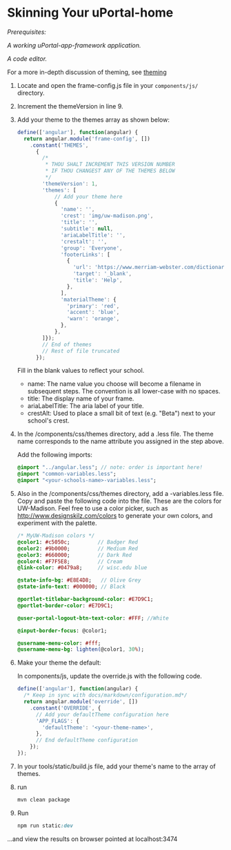 # Skinning Your uPortal-home #

_Prerequisites:_

_A working uPortal-app-framework application._

_A code editor._

For a more in-depth discussion of theming, see [theming](theming.md)

1.  Locate and open the frame-config.js file in your `components/js/` directory.

2.  Increment the themeVersion in line 9.

3.  Add your theme to the themes array as shown below:

    ```javascript
    define(['angular'], function(angular) {
      return angular.module('frame-config', [])
        .constant('THEMES',
          {
            /*
             * THOU SHALT INCREMENT THIS VERSION NUMBER
             * IF THOU CHANGEST ANY OF THE THEMES BELOW
             */
            'themeVersion': 1,
            'themes': [
                // Add your theme here
                {
                  'name': '',
                  'crest': 'img/uw-madison.png',
                  'title': '',
                  'subtitle': null,
                  'ariaLabelTitle': '',
                  'crestalt': '',
                  'group': 'Everyone',
                  'footerLinks': [
                    {
                      'url': 'https://www.merriam-webster.com/dictionary/help',
                      'target': '_blank',
                      'title': 'Help',
                    },
                  ],
                  'materialTheme': {
                    'primary': 'red',
                    'accent': 'blue',
                    'warn': 'orange',
                  },
                },
            ]});
            // End of themes
            // Rest of file truncated
          });
    ```
    Fill in the blank values to reflect your school.
    * name: The name value you choose will become a filename in subsequent steps. The convention is all lower-case with no spaces.
    * title: The display name of your frame.
    * ariaLabelTitle: The aria label of your title.
    * crestAlt: Used to place a small bit of text (e.g. "Beta") next to your school's crest.

4.  In the \/components/css/themes directory, add a <theme-name>.less file. The theme name corresponds to the name attribute you assigned in the step above.

    Add the following imports:

    ```sass
    @import "../angular.less"; // note: order is important here!
    @import "common-variables.less";
    @import "<your-schools-name>-variables.less";
    ```



5.  Also in the /components/css/themes directory, add a <theme-name>-variables.less file. Copy and paste the following code into the file. These are the colors for UW-Madison. Feel free to use a color picker, such as <http://www.designskilz.com/colors> to generate your own colors, and experiment with the palette.

    ```sass
    /* MyUW-Madison colors */
    @color1: #c5050c;         // Badger Red
    @color2: #9b0000;         // Medium Red
    @color3: #660000;         // Dark Red
    @color4: #F7F5E8;         // Cream
    @link-color: #0479a8;     // wisc.edu blue

    @state-info-bg: #E8E4D8;   // Olive Grey
    @state-info-text: #000000; // Black

    @portlet-titlebar-background-color: #E7D9C1;
    @portlet-border-color: #E7D9C1;

    @user-portal-logout-btn-text-color: #FFF; //White

    @input-border-focus: @color1;

    @username-menu-color: #fff;
    @username-menu-bg: lighten(@color1, 30%);
    ```


6.  Make your theme the default:

    In components/js, update the override.js with the following code.

    ```javascript
    define(['angular'], function(angular) {
      /* Keep in sync with docs/markdown/configuration.md*/
      return angular.module('override', [])
        .constant('OVERRIDE', {
          // Add your defaultTheme configuration here
          'APP_FLAGS': {
            'defaultTheme': '<your-theme-name>',
          },
          // End defaultTheme configuration
        });
    });
    ```


7.  In your tools/static/build.js file, add your theme's name to the array of themes.

8.  run
    ```sass
    mvn clean package
    ```

9.  Run
    ```sass
    npm run static:dev
    ```

...and view the results on browser pointed at localhost:3474
